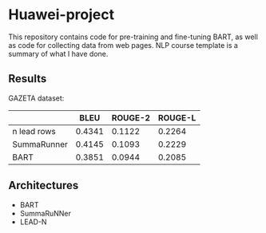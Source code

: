 # Huawei-project
This repository contains code for pre-training and fine-tuning BART, as well as code for collecting data from web pages.
NLP course template is a summary of what I have done.
## Results
GAZETA dataset:

|             | BLEU   | ROUGE-2 | ROUGE-L |
|-------------|--------|---------|---------|
| n lead rows | 0.4341 | 0.1122  | 0.2264  |
| SummaRunner | 0.4145 | 0.1093  | 0.2229  |
| BART        | 0.3851 | 0.0944  | 0.2085  |

## Architectures
* BART
* SummaRuNNer
* LEAD-N
